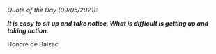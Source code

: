 *Quote of the Day (09/05/2021):*

_**It is easy to sit up and take notice, What is difficult is getting up and taking action.**_

Honore de Balzac